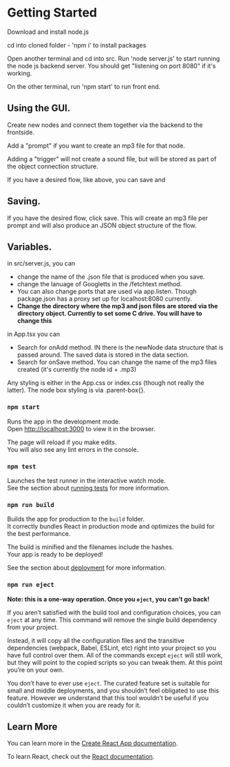 # Getting Started 

Download and install node.js

cd into cloned folder - 'npm i' to install packages

Open another terminal and cd into src. Run 'node server.js' to start running the node js backend server. You should get "listening on port 8080" if it's working.

On the other terminal, run 'npm start' to run front end.

## Using the GUI.

Create new nodes and connect them together via the backend to the frontside.

Add a "prompt" if you want to create an mp3 file for that node.

Adding a "trigger" will not create a sound file, but will be stored as part of the object connection structure.

If you have a desired flow, like above, you can save and 

## Saving.

If you have the desired flow, click save. This will create an mp3 file per prompt and will also produce an JSON object structure of the flow.

## Variables.

in src/server.js, you can 
- change the name of the .json file that is produced when you save.
- change the lanuage of Googletts in the /fetchtext method.
- You can also change ports that are used via app.listen. Though package.json has a proxy set up for localhost:8080 currently.
- **Change the directory where the mp3 and json files are stored via the directory object. Currently to set some C drive. You will have to change this**

in App.tsx you can
- Search for onAdd method. IN there is the newNode data structure that is passed around. The saved data is stored in the data section.
- Search for onSave method. You can change the name of the mp3 files created (it's currently the node id + .mp3)

Any styling is either in the App.css or index.css (though not really the latter). 
The node box styling is via .parent-box{}.



### `npm start`

Runs the app in the development mode.\
Open [http://localhost:3000](http://localhost:3000) to view it in the browser.

The page will reload if you make edits.\
You will also see any lint errors in the console.

### `npm test`

Launches the test runner in the interactive watch mode.\
See the section about [running tests](https://facebook.github.io/create-react-app/docs/running-tests) for more information.

### `npm run build`

Builds the app for production to the `build` folder.\
It correctly bundles React in production mode and optimizes the build for the best performance.

The build is minified and the filenames include the hashes.\
Your app is ready to be deployed!

See the section about [deployment](https://facebook.github.io/create-react-app/docs/deployment) for more information.

### `npm run eject`

**Note: this is a one-way operation. Once you `eject`, you can’t go back!**

If you aren’t satisfied with the build tool and configuration choices, you can `eject` at any time. This command will remove the single build dependency from your project.

Instead, it will copy all the configuration files and the transitive dependencies (webpack, Babel, ESLint, etc) right into your project so you have full control over them. All of the commands except `eject` will still work, but they will point to the copied scripts so you can tweak them. At this point you’re on your own.

You don’t have to ever use `eject`. The curated feature set is suitable for small and middle deployments, and you shouldn’t feel obligated to use this feature. However we understand that this tool wouldn’t be useful if you couldn’t customize it when you are ready for it.

## Learn More

You can learn more in the [Create React App documentation](https://facebook.github.io/create-react-app/docs/getting-started).

To learn React, check out the [React documentation](https://reactjs.org/).
